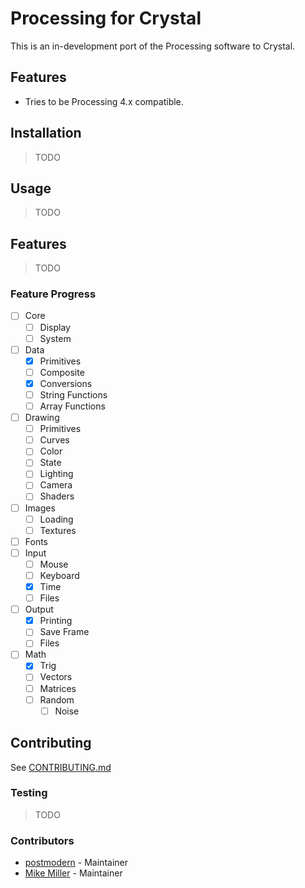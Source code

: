 # Processing for Crystal

This is an in-development port of the Processing software to Crystal.

## Features

* Tries to be Processing 4.x compatible.

## Installation

> TODO

## Usage

> TODO

## Features

> TODO

### Feature Progress

- [ ] Core
    - [ ] Display
    - [ ] System
- [ ] Data
    - [X] Primitives
    - [ ] Composite
    - [X] Conversions
    - [ ] String Functions
    - [ ] Array Functions
- [ ] Drawing
    - [ ] Primitives
    - [ ] Curves
    - [ ] Color
    - [ ] State
    - [ ] Lighting
    - [ ] Camera
    - [ ] Shaders
- [ ] Images
    - [ ] Loading
    - [ ] Textures
- [ ] Fonts
- [ ] Input
    - [ ] Mouse
    - [ ] Keyboard
    - [X] Time
    - [ ] Files
- [ ] Output
    - [X] Printing
    - [ ] Save Frame
    - [ ] Files
- [ ] Math
    - [X] Trig
    - [ ] Vectors
    - [ ] Matrices
    - [ ] Random
        - [ ] Noise

## Contributing

See [CONTRIBUTING.md](CONTRIBUTING.md)

### Testing

> TODO

### Contributors

- [postmodern](https://github.com/postmodern) - Maintainer
- [Mike Miller](https://github.com/icy-arctic-fox/) - Maintainer

